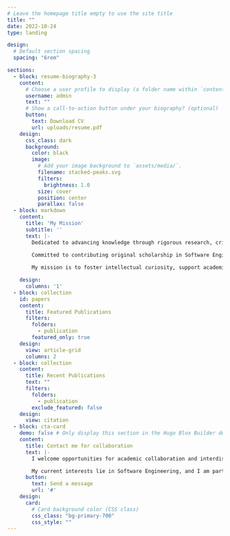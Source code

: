 ```yaml
---
# Leave the homepage title empty to use the site title
title: ""
date: 2022-10-24
type: landing

design:
  # Default section spacing
  spacing: "6rem"

sections:
  - block: resume-biography-3
    content:
      # Choose a user profile to display (a folder name within `content/authors/`)
      username: admin
      text: ""
      # Show a call-to-action button under your biography? (optional)
      button:
        text: Download CV
        url: uploads/resume.pdf
    design:
      css_class: dark
      background:
        color: black
        image:
          # Add your image background to `assets/media/`.
          filename: stacked-peaks.svg
          filters:
            brightness: 1.0
          size: cover
          position: center
          parallax: false
  - block: markdown
    content:
      title: 'My Mission'
      subtitle: ''
      text: |-
        Dedicated to advancing knowledge through rigorous research, critical inquiry, and interdisciplinary collaboration.
        
        Committed to contributing original scholarship in Software Engineering, mentoring students, and engaging in meaningful academic service.

        My mission is to foster intellectual curiosity, support academic integrity, and promote inclusive excellence within higher education and research communities.

    design:
      columns: '1'
  - block: collection
    id: papers
    content:
      title: Featured Publications
      filters:
        folders:
          - publication
        featured_only: true
    design:
      view: article-grid
      columns: 2
  - block: collection
    content:
      title: Recent Publications
      text: ""
      filters:
        folders:
          - publication
        exclude_featured: false
    design:
      view: citation
  - block: cta-card
    demo: false # Only display this section in the Hugo Blox Builder demo site
    content:
      title: Contact me for collaboration
      text: |-
        I welcome opportunities for academic collaboration and interdisciplinary research.

        My current interests lie in Software Engineering, and I am particularly eager to engage in projects that intersect with Economics.
      button:
        text: Send a message
        url: '#'
    design:
      card:
        # Card background color (CSS class)
        css_class: "bg-primary-700"
        css_style: ""
---
```

